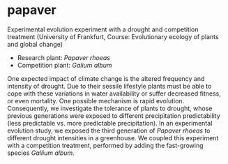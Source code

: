 # papaver
Experimental evolution experiment with a drought and competition treatment 
(University of Frankfurt, Course: Evolutionary ecology of plants and global change)

* Research plant: *Papaver rhoeas*
* Competition plant: *Galium album*


One expected impact of climate change is the altered frequency and intensity of drought. Due to their sessile lifestyle plants must be able to cope with these variations in water availability or suffer decreased fitness, or even mortality. One possible mechanism is rapid evolution. Consequently, we investigate the tolerance of plants to drought, whose previous generations were exposed to different precipitation predictability (less predictable vs. more predictable precipitation). In an experimental evolution study, we exposed the third generation of *Papaver rhoeas* to different drought intensities in a greenhouse. We coupled this experiment with a competition treatment, performed by adding the fast-growing species *Gallium album*. 
